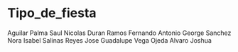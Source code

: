 # Tipo_de_fiesta
Aguilar Palma Saul Nicolas
Duran Ramos Fernando Antonio
George Sanchez Nora Isabel
Salinas Reyes Jose Guadalupe
Vega Ojeda Alvaro Joshua
